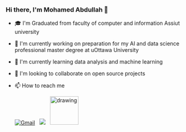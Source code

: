 ### Hi there, I'm Mohamed Abdullah 👋
- 🎓 I'm Graduated from faculty of computer and information Assiut university
- 🔭 I'm currently working on preparation for my AI and data science professional master degree at uOttawa University
- 🌱 I'm currently learning data analysis and machine learning
- 👯 I'm looking to collaborate on open source projects
- 📫 How to reach me

     [![Gmail](https://img.shields.io/badge/-GMAIL-D14836?style=for-the-badge&logo=gmail&logoColor=white)](mailto:mohamed.abdullah.kamel1997@gmail.com)
     &nbsp;
     <a href="https://www.linkedin.com/in/mohamedabdullahkamel/"><img src="https://img.shields.io/badge/LinkedIn-0077B5?style=for-the-badge&logo=linkedin&logoColor=white"/></a>
     &nbsp;
     <a href="https://www.kaggle.com/mohamedabdullah"><img src="https://res.cloudinary.com/importdata/image/upload/v1595012924/kaggle_ksaktb.png" alt="drawing" width="75"/>
     
 <!--     
 ### Statistics 📈
---
 ![Visitor](https://visitor-badge.laobi.icu/badge?page_id=mohamedabdullah55.mohamedabdullah55)
 ![Followers](https://img.shields.io/github/followers/mohamedabdullah55)
  
 <div>
    <img src='https://github-readme-stats.vercel.app/api?username=mohamedabdullah55&show_icons=true&theme=lue-white&line_height=27'/>
  </div>
  
  <div>
    <img src='https://github-readme-stats.vercel.app/api/top-langs/?username=mohamedabdullah55&theme=blue-white'>
    &nbsp;&nbsp;&nbsp;
    <img src='https://github-readme-stats.vercel.app/api?username=mohamedabdullah55&show_icons=true&theme=lue-white&line_height=27'/ height=269.6px>
 </div>
-->
 
